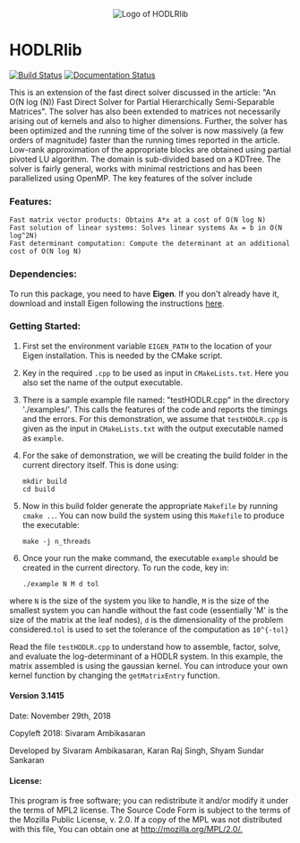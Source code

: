 <p align="center">
  <img src="https://github.com/shyams2/HODLR/blob/master/docs/source/images/HODLR.svg?raw=true" alt="Logo of HODLRlib"/>
</p>

# HODLRlib
[![Build Status](https://travis-ci.org/sivaramambikasaran/HODLR.svg?branch=master)](https://travis-ci.org/sivaramambikasaran/HODLR)
[![Documentation Status](https://readthedocs.org/projects/hodlr/badge/?version=latest)](https://hodlr.readthedocs.io/en/latest/?badge=latest)

This is an extension of the fast direct solver discussed in the article: "An O(N log (N)) Fast Direct Solver for Partial Hierarchically Semi-Separable Matrices". The solver has also been extended to matrices not necessarily arising out of kernels and also to higher dimensions. Further, the solver has been optimized and the running time of the solver is now massively (a few orders of magnitude) faster than the running times reported in the article. Low-rank approximation of the appropriate blocks are obtained using partial pivoted LU algorithm. The domain is sub-divided based on a KDTree. The solver is fairly general, works with minimal restrictions and has been parallelized using OpenMP. The key features of the solver include

### Features:

```
Fast matrix vector products: Obtains A*x at a cost of O(N log N)
Fast solution of linear systems: Solves linear systems Ax = b in O(N log^2N)
Fast determinant computation: Compute the determinant at an additional cost of O(N log N)
```

### Dependencies:

To run this package, you need to have **Eigen**. If you don't already have it, download and install Eigen following the instructions [here](http://eigen.tuxfamily.org/index.php?title=Main_Page).

### Getting Started:

1. First set the environment variable `EIGEN_PATH` to the location of your Eigen installation. This is needed by the CMake script.

2. Key in the required `.cpp` to be used as input in `CMakeLists.txt`. Here you also set the name of the output executable.

3. There is a sample example file named: "testHODLR.cpp" in the directory './examples/'. This calls the features of the code and reports the timings and the errors. For this demonstration, we assume that `testHODLR.cpp` is given as the input in `CMakeLists.txt` with the output executable named as `example`.

4. For the sake of demonstration, we will be creating the build folder in the current directory itself. This is done using:

    ```
    mkdir build
    cd build
    ```

5. Now in this build folder generate the appropriate `Makefile` by running `cmake ..`. You can now build the system using this `Makefile` to produce the executable:

    ```
    make -j n_threads
    ```

6. Once your run the make command, the executable `example` should be created in the current directory. To run the code, key in:

    ```
    ./example N M d tol
    ```

where `N` is the size of the system you like to handle, `M` is the size of the smallest system you can handle without the fast code (essentially 'M' is the size of the matrix at the leaf nodes), `d` is the dimensionality of the problem considered.`tol` is used to set the tolerance of the computation as `10^{-tol}`
        
Read the file `testHODLR.cpp` to understand how to assemble, factor, solve, and evaluate the log-determinant of a HODLR system. In this example, the matrix assembled is using the gaussian kernel. You can introduce your own kernel function by changing the `getMatrixEntry` function.

#### Version 3.1415

Date: November 29th, 2018

Copyleft 2018: Sivaram Ambikasaran

Developed by Sivaram Ambikasaran, Karan Raj Singh, Shyam Sundar Sankaran

#### License:

This program is free software; you can redistribute it and/or modify it under the terms of MPL2 license. The Source Code Form is subject to the terms of the Mozilla Public License, v. 2.0. If a copy of the MPL was not distributed with this file, You can obtain one at <http://mozilla.org/MPL/2.0/.>
